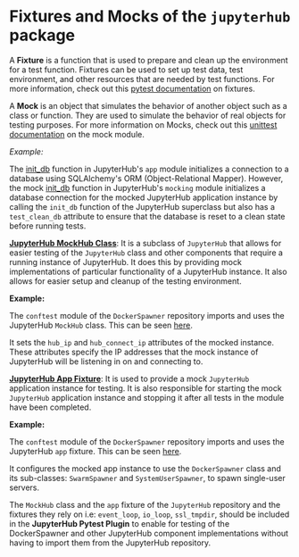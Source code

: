 # Fixtures and Mocks of the `jupyterhub` package
A **Fixture** is a function that is used to prepare and clean up the environment for a test function. Fixtures can be used to set up test data, test environment, and other resources that are needed by test functions.
For more information, check out this [pytest documentation](https://docs.pytest.org/en/latest/explanation/fixtures.html) on fixtures.

A **Mock** is an object that simulates the behavior of another object such as a class or function. They are used to simulate the behavior of real objects for testing purposes.
For more information on Mocks, check out this [unittest documentation](https://docs.python.org/3/library/unittest.mock.html) on the mock module.

*Example:*

The [init_db](https://github.com/jupyterhub/jupyterhub/blob/336d7cfcfaf74087e4ee467d5e3d3bec0c25c3d0/jupyterhub/app.py#L1804) function in JupyterHub's `app` module initializes a connection to a database using SQLAlchemy's ORM (Object-Relational Mapper).
However, the mock [init_db](https://github.com/jupyterhub/jupyterhub/blob/336d7cfcfaf74087e4ee467d5e3d3bec0c25c3d0/jupyterhub/tests/mocking.py#L295) function in JupyterHub's `mocking` module initializes a database connection for the mocked JupyterHub application instance by calling the `init_db` function of the JupyterHub superclass but also has a `test_clean_db` attribute to ensure that the database is reset to a clean state before running tests.

**[JupyterHub MockHub Class](https://github.com/jupyterhub/jupyterhub/blob/e4f72c9eeb4cd308ff5cbcf21142b2cb0a0345e4/jupyterhub/tests/mocking.py#L220)**: 
It is a subclass of `JupyterHub` that allows for easier testing of the `JupyterHub` class and other components that require a running instance of JupyterHub. It does this by providing mock implementations of particular functionality of a JupyterHub instance. It also allows for easier setup and cleanup of the testing environment.

**Example:**

The `conftest` module of the `DockerSpawner` repository imports and uses the JupyterHub `MockHub` class. This can be seen [here](https://github.com/jupyterhub/dockerspawner/blob/8503af69161a3a543cc613f93ce7951ad30a1912/tests/conftest.py#L26).

It sets the `hub_ip` and `hub_connect_ip` attributes of the mocked instance.
These attributes specify the IP addresses that the mock instance of JupyterHub will be listening in on and connecting to.

**[JupyterHub App Fixture](https://github.com/jupyterhub/jupyterhub/blob/e4f72c9eeb4cd308ff5cbcf21142b2cb0a0345e4/jupyterhub/tests/conftest.py#L61)**:
It is used to provide a mock `JupyterHub` application instance for testing. It is also responsible for starting the mock `JupyterHub` application instance and stopping it after all tests in the module have been completed.

**Example:**

The `conftest` module of the `DockerSpawner` repository imports and uses the JupyterHub `app` fixture. This can be seen [here](https://github.com/jupyterhub/dockerspawner/blob/8503af69161a3a543cc613f93ce7951ad30a1912/tests/conftest.py#L60).

It configures the mocked app instance to use the `DockerSpawner` class and its sub-classes: `SwarmSpawner` and `SystemUserSpawner`, to spawn single-user servers.

The `MockHub` class and the `app` fixture of the `JupyterHub` repository and the fixtures they rely on i.e: `event_loop`, `io_loop`, `ssl_tmpdir`, should be included in the **JupyterHub Pytest Plugin** to enable for testing of the DockerSpawner and other JupyterHub component implementations without having to import them from the JupyterHub repository.